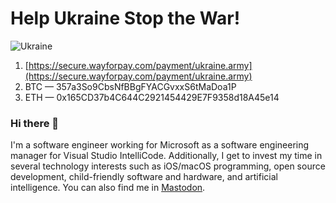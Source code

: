 # Help Ukraine Stop the War!
![Ukraine](https://upload.wikimedia.org/wikipedia/commons/thumb/4/49/Flag_of_Ukraine.svg/250px-Flag_of_Ukraine.svg.png)
1. [https://secure.wayforpay.com/payment/ukraine.army](https://secure.wayforpay.com/payment/ukraine.army)
2. BTC — 357a3So9CbsNfBBgFYACGvxxS6tMaDoa1P
3. ETH — 0x165CD37b4C644C2921454429E7F9358d18A45e14

### Hi there 👋

I'm a software engineer working for Microsoft as a software engineering manager for Visual Studio IntelliCode. Additionally, I get to invest my time in several technology interests such as iOS/macOS programming, open source development, child-friendly software and hardware, and artificial intelligence. You can also find me in <a rel="me" href="https://hachyderm.io/@DavidObando">Mastodon</a>.

<!--
**DavidObando/DavidObando** is a ✨ _special_ ✨ repository because its `README.md` (this file) appears on your GitHub profile.

Here are some ideas to get you started:

- 🔭 I’m currently working on ...
- 🌱 I’m currently learning ...
- 👯 I’m looking to collaborate on ...
- 🤔 I’m looking for help with ...
- 💬 Ask me about ...
- 📫 How to reach me: ...
- 😄 Pronouns: ...
- ⚡ Fun fact: ...
-->

